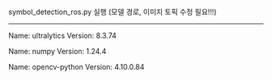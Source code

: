 symbol_detection_ros.py 실행 (모델 경로, 이미지 토픽 수정 필요!!!)
____________________________________________________________
Name: ultralytics
Version: 8.3.74

Name: numpy
Version: 1.24.4

Name: opencv-python
Version: 4.10.0.84
